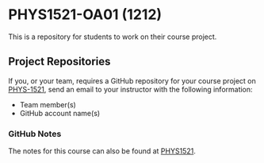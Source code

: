 # PHYS1521-OA01 (1212)
This is a repository for students to work on their course project.

## Project Repositories
If you, or your team, requires a GitHub repository for your course project on [PHYS-1521](https://github.com/phys-1521), send an email to your instructor with the following information:

* Team member(s)
* GitHub account name(s)

### GitHub Notes
The notes for this course can also be found at [PHYS1521](https://allannait.github.io/phys1521/).